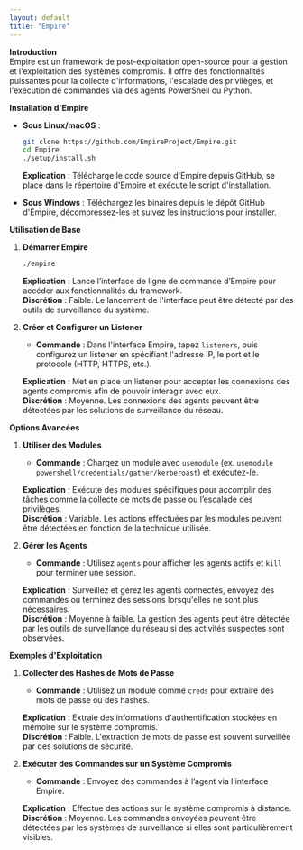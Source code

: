 ```yaml
---
layout: default
title: "Empire"
---
```

**Introduction**\
Empire est un framework de post-exploitation open-source pour la gestion et l'exploitation des systèmes compromis. Il offre des fonctionnalités puissantes pour la collecte d'informations, l'escalade des privilèges, et l'exécution de commandes via des agents PowerShell ou Python.

**Installation d'Empire**

*   **Sous Linux/macOS** :

    ```bash
    git clone https://github.com/EmpireProject/Empire.git
    cd Empire
    ./setup/install.sh
    ```

    **Explication** : Télécharge le code source d'Empire depuis GitHub, se place dans le répertoire d'Empire et exécute le script d'installation.
* **Sous Windows** : Téléchargez les binaires depuis le dépôt GitHub d'Empire, décompressez-les et suivez les instructions pour installer.

**Utilisation de Base**

1.  **Démarrer Empire**

    ```bash
    ./empire
    ```

    **Explication** : Lance l’interface de ligne de commande d’Empire pour accéder aux fonctionnalités du framework.\
    **Discrétion** : Faible. Le lancement de l'interface peut être détecté par des outils de surveillance du système.
2.  **Créer et Configurer un Listener**

    * **Commande** : Dans l'interface Empire, tapez `listeners`, puis configurez un listener en spécifiant l'adresse IP, le port et le protocole (HTTP, HTTPS, etc.).

    **Explication** : Met en place un listener pour accepter les connexions des agents compromis afin de pouvoir interagir avec eux.\
    **Discrétion** : Moyenne. Les connexions des agents peuvent être détectées par les solutions de surveillance du réseau.

**Options Avancées**

1.  **Utiliser des Modules**

    * **Commande** : Chargez un module avec `usemodule` (ex. `usemodule powershell/credentials/gather/kerberoast`) et exécutez-le.

    **Explication** : Exécute des modules spécifiques pour accomplir des tâches comme la collecte de mots de passe ou l’escalade des privilèges.\
    **Discrétion** : Variable. Les actions effectuées par les modules peuvent être détectées en fonction de la technique utilisée.
2.  **Gérer les Agents**

    * **Commande** : Utilisez `agents` pour afficher les agents actifs et `kill` pour terminer une session.

    **Explication** : Surveillez et gérez les agents connectés, envoyez des commandes ou terminez des sessions lorsqu'elles ne sont plus nécessaires.\
    **Discrétion** : Moyenne à faible. La gestion des agents peut être détectée par les outils de surveillance du réseau si des activités suspectes sont observées.

**Exemples d'Exploitation**

1.  **Collecter des Hashes de Mots de Passe**

    * **Commande** : Utilisez un module comme `creds` pour extraire des mots de passe ou des hashes.

    **Explication** : Extraie des informations d'authentification stockées en mémoire sur le système compromis.\
    **Discrétion** : Faible. L'extraction de mots de passe est souvent surveillée par des solutions de sécurité.
2.  **Exécuter des Commandes sur un Système Compromis**

    * **Commande** : Envoyez des commandes à l’agent via l’interface Empire.

    **Explication** : Effectue des actions sur le système compromis à distance.\
    **Discrétion** : Moyenne. Les commandes envoyées peuvent être détectées par les systèmes de surveillance si elles sont particulièrement visibles.
